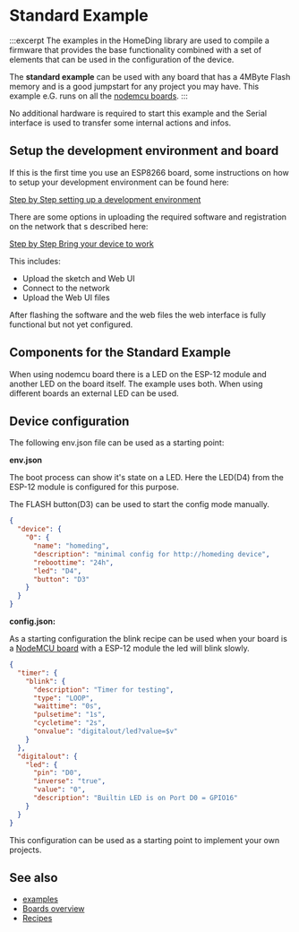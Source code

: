 # Standard Example

:::excerpt
The examples in the HomeDing library are used to compile a firmware that provides the base functionality
combined with a set of elements that can be used in the configuration of the device.

The **standard example** can be used with any board that has a 4MByte Flash memory and is a good jumpstart for any project you may have.
This example e.G. runs on all the [nodemcu boards](/boards/nodemcu.md).
:::

No additional hardware is required to start this example and the Serial interface is used to transfer some internal actions and infos.


## Setup the development environment and board

If this is the first time you use an ESP8266 board, some instructions on how to setup your development environment can be found here:

[Step by Step setting up a development environment](/stepssetup.md)

There are some options in uploading the required software and registration on the network that s described here:

[Step by Step Bring your device to work](/stepsnewdevice.md)

This includes: 

* Upload the sketch and Web UI
* Connect to the network
* Upload the Web UI files

After flashing the software and the web files the web interface is fully functional but not yet configured.


## Components for the Standard Example

When using nodemcu board there is a LED on the ESP-12 module and another LED on the board itself. The example uses both. When using different boards an external LED can be used.


## Device configuration

The following env.json file can be used as a starting point:

**env.json**

The boot process can show it's state on a LED. Here the LED(D4) from the ESP-12 module is configured for this purpose.

The FLASH button(D3) can be used to start the config mode manually.

```JSON
{
  "device": {
    "0": {
      "name": "homeding",
      "description": "minimal config for http://homeding device",
      "reboottime": "24h",
      "led": "D4",
      "button": "D3"
    }
  }
}
```

**config.json:**

As a starting configuration the blink recipe can be used when your board is a
[NodeMCU board](boards/nodemcu.md) with a ESP-12 module the led will blink slowly.

```JSON
{
  "timer": {
    "blink": {
      "description": "Timer for testing",
      "type": "LOOP",
      "waittime": "0s",
      "pulsetime": "1s",
      "cycletime": "2s",
      "onvalue": "digitalout/led?value=$v"
    }
  },
  "digitalout": {
    "led": {
      "pin": "D0",
      "inverse": "true",
      "value": "0",
      "description": "Builtin LED is on Port D0 = GPIO16"
    }
  }
}
```

This configuration can be used as a starting point to implement your own projects.

## See also

* [examples](/examples.md)
* [Boards overview](/boards.md)
* [Recipes](/recipes.md)
